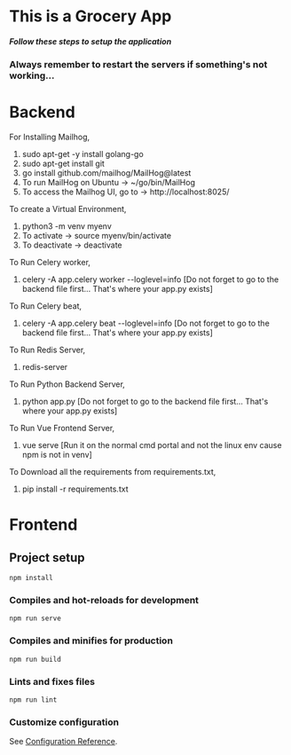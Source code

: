 <h1>This is a Grocery App</h1>
<h5>Follow these steps to setup the application</h5> 

<h3>Always remember to restart the servers if something's not working...</h3>

# Backend

For Installing Mailhog,
1. sudo apt-get -y install golang-go
2. sudo apt-get install git
3. go install github.com/mailhog/MailHog@latest
4. To run MailHog on Ubuntu -> ~/go/bin/MailHog
5. To access the Mailhog UI, go to -> http://localhost:8025/

To create a Virtual Environment,
1. python3 -m venv myenv
2. To activate -> source myenv/bin/activate
3. To deactivate -> deactivate

To Run Celery worker,
1. celery -A app.celery worker --loglevel=info [Do not forget to go to the backend file first... That's where your app.py exists]

To Run Celery beat,
1. celery -A app.celery beat --loglevel=info [Do not forget to go to the backend file first... That's where your app.py exists]

To Run Redis Server,
1. redis-server

To Run Python Backend Server,
1. python app.py [Do not forget to go to the backend file first... That's where your app.py exists]

To Run Vue Frontend Server,
1. vue serve [Run it on the normal cmd portal and not the linux env cause npm is not in venv]

To Download all the requirements from requirements.txt,
1. pip install -r requirements.txt

# Frontend

## Project setup
```
npm install
```

### Compiles and hot-reloads for development
```
npm run serve
```

### Compiles and minifies for production
```
npm run build
```

### Lints and fixes files
```
npm run lint
```

### Customize configuration
See [Configuration Reference](https://cli.vuejs.org/config/).


